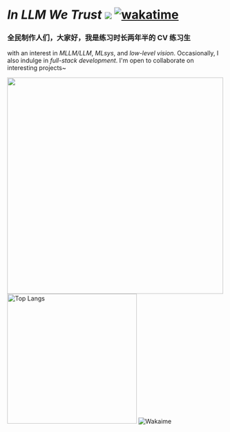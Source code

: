 # ***In LLM We Trust***     ![](https://visitor-badge.laobi.icu/badge?page_id=Tohrusky.readme) [![wakatime](https://wakatime.com/badge/user/4f9cf146-e9bf-4dae-b8fb-94a28ad3e8d7.svg)](https://wakatime.com/@4f9cf146-e9bf-4dae-b8fb-94a28ad3e8d7)

### 全民制作人们，大家好，我是练习时长两年半的 CV 练习生
with an interest in *MLLM/LLM*, *MLsys*, and *low-level vision*. Occasionally, I also indulge in *full-stack development*. I'm open to collaborate on interesting projects~

<img alt="" src="https://pixel-profile.vercel.app/api/github-stats?username=Tohrusky&theme=journey&background=linear-gradient(to%20bottom%20right%2C%20%232aeeff%2C%20%235580eb)" width="500" />

<picture>
  <source media="(prefers-color-scheme: dark)" srcset="https://github-readme-stats.vercel.app/api/top-langs/?username=Tohrusky&langs_count=10&layout=compact&theme=dark" width="300" />
  <source media="(prefers-color-scheme: light)" srcset="https://github-readme-stats.vercel.app/api/top-langs/?username=Tohrusky&langs_count=10&layout=compact" width="300" />
  <img alt="Top Langs" src="https://github-readme-stats.vercel.app/api/top-langs/?username=Tohrusky&langs_count=10&layout=compact" width="500" />
</picture>

<picture>
  <source media="(prefers-color-scheme: dark)" srcset="https://wakatime.com/share/@4f9cf146-e9bf-4dae-b8fb-94a28ad3e8d7/81a9b952-edaa-452e-a3a6-74ded01af2aa.svg" />
  <source media="(prefers-color-scheme: light)" srcset="https://wakatime.com/share/@4f9cf146-e9bf-4dae-b8fb-94a28ad3e8d7/59fdb629-bc87-4ba3-a0cb-b0cc99c09e7c.svg" />
  <img alt="Wakaime" src="https://wakatime.com/share/@4f9cf146-e9bf-4dae-b8fb-94a28ad3e8d7/59fdb629-bc87-4ba3-a0cb-b0cc99c09e7c.svg" />
</picture>
